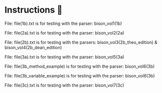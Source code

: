 # Instructions 📓

File:  file(1b).txt is for testing with the parser:  bison_vol1(1b) <br>

File:  file(2a).txt is for testing with the parser:  bison_vol2(2a)

File:  file(2b).txt is for testing with the parsers:  bison_vol3(2b_theo_edition)   &     bison_vol4(2b_dean_edition)

File:  file(3a).txt is for testing with the parser:  bison_vol5(3a)

File:  file(3b_method_example) is for testing with the parser:  bison_vol6(3b)

File:  file(3b_variable_example) is for testing with the parser:  bison_vol6(3b)

File:  file(3c).txt  is for testing with the parser:   bison_vol7(3c)

<br><br>


